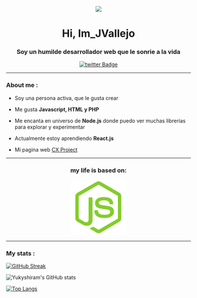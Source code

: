 <div id="header" align="center">
    <img src="https://pa1.narvii.com/6971/39954acf64789ccb40256de5bb428cdcf5531357r1-309-275_hq.gif" width="200" />
    <h1 align="center">Hi, Im_JVallejo</h1>
    <h3>Soy un humilde desarrollador web que le sonrie a la vida</h3>
</div>
<div id="badges" align="center">
    <a href="https://twitter.com/Sr_Courtesy" target="_blank">
        <img src="https://img.shields.io/twitter/follow/Sr_Courtesy?color=blue&logo=twitter&style=flat-square" alt="twitter Badge">
    </a>
</div>

---

### About me :

- Soy una persona activa, que le gusta crear

- Me gusta **Javascript, HTML y PHP**

- Me encanta en universo de **Node.js** donde puedo ver muchas librerias para explorar y experimentar

- Actualmente estoy aprendiendo **React.js** 

- Mi pagina web [CX Project](https://jesscx.boxmineworld.com/)

---

<div align="center">
    <h3>my life is based on:</h3>
    <img src="https://raw.githubusercontent.com/devicons/devicon/1119b9f84c0290e0f0b38982099a2bd027a48bf1/icons/nodejs/nodejs-original.svg" title="Node.JS" alt="Node" width="150" height="150"/>
</div>

---

### My stats :

[![GitHub Streak](http://github-readme-streak-stats.herokuapp.com?user=Yukyshiram&theme=tokyonight&hide_border=true)](https://git.io/streak-stats)

![Yukyshiram's GitHub stats](https://github-readme-stats.vercel.app/api?username=Yukyshiram&show_icons=true&theme=radical)

[![Top Langs](https://github-readme-stats.vercel.app/api/top-langs/?username=Yukyshiram&layout=donut-vertical)](https://github.com/anuraghazra/github-readme-stats)